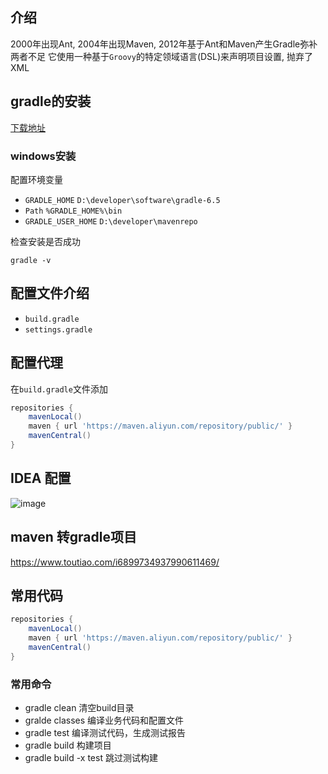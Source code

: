 ## 介绍
2000年出现Ant, 2004年出现Maven, 2012年基于Ant和Maven产生Gradle弥补两者不足
它使用一种基于`Groovy`的特定领域语言(DSL)来声明项目设置, 抛弃了XML

## gradle的安装
[下载地址](https://gradle.org/releases/)

### windows安装
配置环境变量

- `GRADLE_HOME`       `D:\developer\software\gradle-6.5`
- `Path`              `%GRADLE_HOME%\bin`
- `GRADLE_USER_HOME`  `D:\developer\mavenrepo`

检查安装是否成功
```
gradle -v 
```

## 配置文件介绍
- `build.gradle`
- `settings.gradle`

## 配置代理
在`build.gradle`文件添加
```groovy
repositories {
    mavenLocal()
    maven { url 'https://maven.aliyun.com/repository/public/' }
    mavenCentral()
}
```

## IDEA 配置
![image](https://note.youdao.com/yws/res/14382/2E40960AE4F147DC89CB1FE448D39474)


## maven 转gradle项目
https://www.toutiao.com/i6899734937990611469/


## 常用代码
```groovy
repositories {
    mavenLocal()
    maven { url 'https://maven.aliyun.com/repository/public/' }
    mavenCentral()
}
```



### 常用命令

- gradle clean 清空build目录
- gralde classes 编译业务代码和配置文件
- gradle test  编译测试代码，生成测试报告
- gradle build 构建项目
- gradle build -x test 跳过测试构建